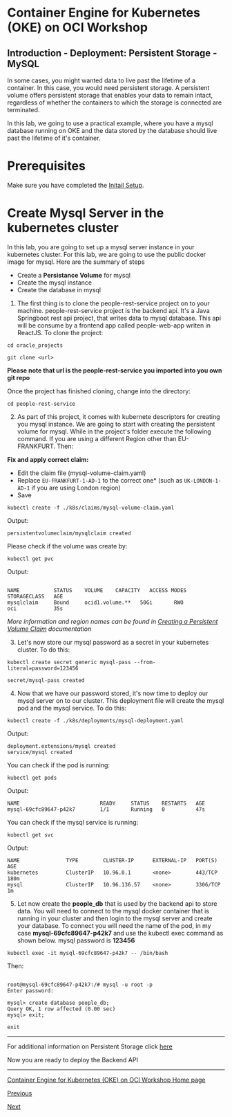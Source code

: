 # Container Engine for Kubernetes (OKE) on OCI Workshop #

## Introduction - Deployment: Persistent Storage - MySQL
In some cases, you might wanted data to live past the lifetime of a container. In this case, you would need persistent storage. A persistent volume offers persistent storage that enables your data to remain intact, regardless of whether the containers to which the storage is connected are terminated.

In this lab, we going to use a practical example, where you have a mysql database running on OKE and the data stored by the database should live past the lifetime of it's container. 

# Prerequisites
Make sure you have completed the [Initail Setup](initial.setup.OKE2.md).

# Create Mysql Server in the kubernetes cluster #
In this lab, you are going to set up a mysql server instance in your kubernetes cluster. For this lab, we are going to use the public docker image for mysql. Here are the summary of steps

+ Create a **Persistance Volume** for mysql
+ Create the mysql instance
+ Create the database in mysql

1. The first thing is to clone the people-rest-service project on to your machine. people-rest-service project is the backend api. It's a Java Springboot rest api project, that writes data to mysql database. This api will be consume by a frontend app called people-web-app writen in ReactJS. To clone the project:

```
cd oracle_projects

git clone <url>
```

**Please note that url is the people-rest-service you imported into you own git repo**

Once the project has finished cloning, change into the directory:

```
cd people-rest-service
```

2. As part of this project, it comes with kubernete descriptors for creating you mysql instance. We are going to start with creating the persistent volume for mysql. While in the project's folder execute the following command. If you are using a different Region other than EU-FRANKFURT. Then:

**Fix and apply correct claim:**
+ Edit the claim file (mysql-volume-claim.yaml)
+ Replace `EU-FRANKFURT-1-AD-1` to the correct one* (such as `UK-LONDON-1-AD-1` if you are using London region)
+ Save


```
kubectl create -f ./k8s/claims/mysql-volume-claim.yaml 
```
Output:
```
persistentvolumeclaim/mysqlclaim created
```

Please check if the volume was create by:

```
kubectl get pvc
```

Output:
```

NAME           STATUS    VOLUME    CAPACITY   ACCESS MODES   STORAGECLASS   AGE
mysqlclaim     Bound     ocid1.volume.**   50Gi       RWO            oci            35s

```

*More information and region names can be found in [Creating a Persistent Volume Claim](https://docs.cloud.oracle.com/en-us/iaas/Content/ContEng/Tasks/contengcreatingpersistentvolumeclaim.htm) documentation*

3. Let's now store our mysql password as a secret in your kubernetes cluster. To do this:

```
kubectl create secret generic mysql-pass --from-literal=password=123456

secret/mysql-pass created
```

4. Now that we have our password stored, it's now time to deploy our mysql server on to our cluster. This deployment file will create the mysql pod and the mysql service. To do this:

```
kubectl create -f ./k8s/deployments/mysql-deployment.yaml 
```

Output:
```
deployment.extensions/mysql created
service/mysql created
```

You can check if the pod is running:

```
kubectl get pods
```

Output:
```
NAME                          READY     STATUS    RESTARTS   AGE
mysql-69cfc89647-p42k7        1/1       Running   0          47s
```

You can check if the mysql service is running:

```
kubectl get svc
```
Output:
```
NAME               TYPE        CLUSTER-IP      EXTERNAL-IP   PORT(S)     AGE
kubernetes         ClusterIP   10.96.0.1       <none>        443/TCP     180m
mysql              ClusterIP   10.96.136.57    <none>        3306/TCP    1m
```

5. Let now create the **people_db** that is used by the backend api to store data. You will need to connect to the mysql docker container that is running in your cluster and then login to the mysql server and create your database. To connect you will need the name of the pod, in my case **mysql-69cfc89647-p42k7** and use the kubectl exec command as shown below. mysql password is **123456**

```
kubectl exec -it mysql-69cfc89647-p42k7 -- /bin/bash
```
Then:
```

root@mysql-69cfc89647-p42k7:/# mysql -u root -p
Enter password: 

mysql> create database people_db;
Query OK, 1 row affected (0.00 sec)
mysql> exit;

exit
```

---
For additional information on Persistent Storage click [here](https://docs.cloud.oracle.com/en-us/iaas/Content/ContEng/Tasks/contengcreatingpersistentvolumeclaim.htm)

Now you are ready to deploy the Backend API

---
[Container Engine for Kubernetes (OKE) on OCI Workshop Home page](README.md)

[Previous](initial.setup.OKE2)

[Next](deployments.services.OKE4)
